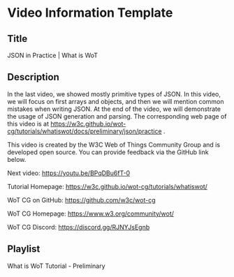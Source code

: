 # Video Information Template

## Title

JSON in Practice | What is WoT

## Description

In the last video, we showed mostly primitive types of JSON. In this video, we will focus on first arrays and objects, and then we will mention common mistakes when writing JSON. At the end of the video, we will demonstrate the usage of JSON generation and parsing.
The corresponding web page of this video is at https://w3c.github.io/wot-cg/tutorials/whatiswot/docs/preliminary/json/practice .

This video is created by the W3C Web of Things Community Group and is developed open source. You can provide feedback via the GitHub link below.

Next video: https://youtu.be/BPqDBu6fT-0

Tutorial Homepage: https://w3c.github.io/wot-cg/tutorials/whatiswot/

WoT CG on GitHub: https://github.com/w3c/wot-cg

WoT CG Homepage: https://www.w3.org/community/wot/

WoT CG Discord: https://discord.gg/RJNYJsEgnb

## Playlist

What is WoT Tutorial - Preliminary
